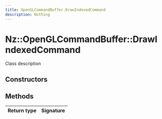 ```yaml
---
title: OpenGLCommandBuffer.DrawIndexedCommand
description: Nothing
---
```


# Nz::OpenGLCommandBuffer::DrawIndexedCommand

Class description

## Constructors


## Methods

| Return type | Signature |
| ----------- | --------- |
